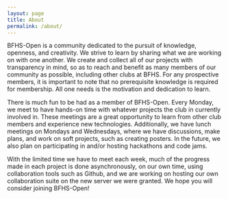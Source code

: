 ```yaml
---
layout: page
title: About
permalink: /about/
---
```

BFHS-Open is a community dedicated to the pursuit of knowledge, openness, and creativity. We strive to learn by sharing what we are working on with one another. We create and collect all of our projects with transparency in mind, so as to reach and benefit as many members of our community as possible, including other clubs at BFHS. For any prospective members, it is important to note that no prerequisite knowledge is required for membership. All one needs is the motivation and dedication to learn.

There is much fun to be had as a member of BFHS-Open. Every Monday, we meet to have hands-on time with whatever projects the club in currently involved in. These meetings are a great opportunity to learn from other club members and experience new technologies. Additionally, we have lunch meetings on Mondays and Wednesdays, where we have discussions, make plans, and work on soft projects, such as creating posters. In the future, we also plan on participating in and/or hosting hackathons and code jams.

With the limited time we have to meet each week, much of the progress made in each project is done asynchronously, on our own time, using collaboration tools such as Github, and we are working on hosting our own collaboration suite on the new server we were granted. We hope you will consider joining BFHS-Open!
